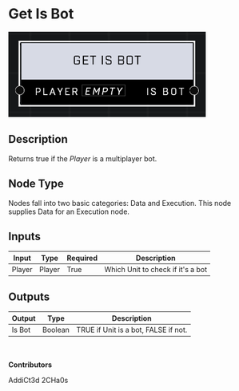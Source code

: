 # Get Is Bot
![alt text](../../../.gitbook/assets/get-is-bot.png)
## Description
Returns true if the *Player* is a multiplayer bot.

## Node Type
Nodes fall into two basic categories: Data and Execution. This node supplies Data for an Execution node.

## Inputs
| Input            | Type             | Required | Description												    |
|------------------|------------------|----------|--------------------------------------------------------------|
| Player | Player  | True | Which Unit to check if it's a bot |

## Outputs
| Output           | Type             | Description												     |
|------------------|------------------|--------------------------------------------------------------|
| Is Bot | Boolean | TRUE if Unit is a bot, FALSE if not.  |

\
\
**Contributors**

AddiCt3d 2CHa0s
